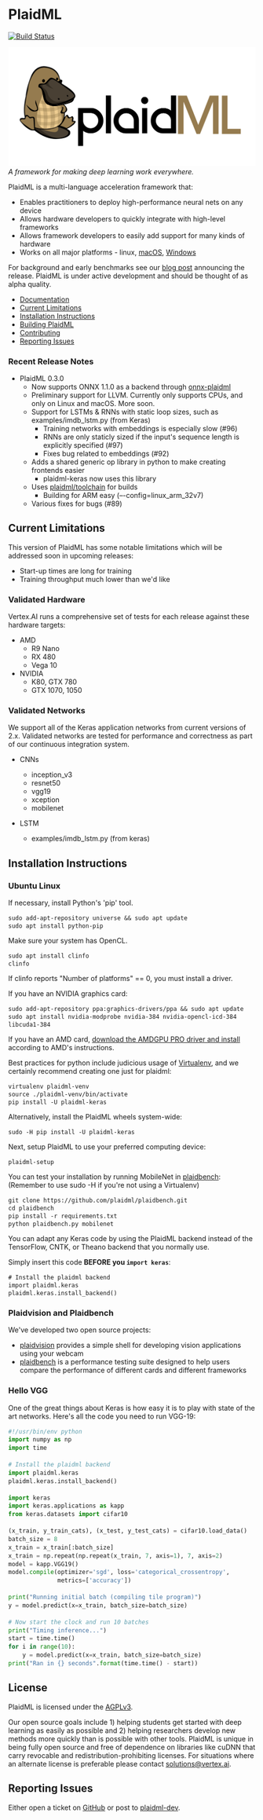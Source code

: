 # PlaidML
[![Build Status](https://travis-ci.org/plaidml/plaidml.svg?branch=master)](https://travis-ci.org/plaidml/plaidml)

![The PlaidML Platypus](docs/plaid-final.png)
*A framework for making deep learning work everywhere.*

PlaidML is a multi-language acceleration framework that: 
  
  * Enables practitioners to deploy high-performance neural nets on any device
  * Allows hardware developers to quickly integrate with high-level frameworks
  * Allows framework developers to easily add support for many kinds of hardware
  * Works on all major platforms - linux, [macOS](http://vertex.ai/blog/plaidml-mac-preview), [Windows](http://vertex.ai/blog/deep-learning-for-everyone-plaidml-for-windows)

For background and early benchmarks see our [blog post](http://vertex.ai/blog/announcing-plaidml) announcing the release. PlaidML is under active development and should be thought of as alpha quality.

- [Documentation](https://vertexai-plaidml.readthedocs-hosted.com/)
- [Current Limitations](#current-limitations)
- [Installation Instructions](#installation-instructions)
- [Building PlaidML](docs/building.md)
- [Contributing](docs/contributing.rst)
- [Reporting Issues](#reporting-issues)

### Recent Release Notes
* PlaidML 0.3.0
  * Now supports ONNX 1.1.0 as a backend through [onnx-plaidml](https://github.com/plaidml/onnx-plaidml)
  * Preliminary support for LLVM. Currently only supports CPUs, and only on Linux and macOS. More soon.
  * Support for LSTMs & RNNs with static loop sizes, such as examples/imdb_lstm.py (from Keras)
    * Training networks with embeddings is especially slow (#96)
    * RNNs are only staticly sized if the input's sequence length is explicitly specified (#97)
    * Fixes bug related to embeddings (#92)
  * Adds a shared generic op library in python to make creating frontends easier
     * plaidml-keras now uses this library
  * Uses [plaidml/toolchain](https://github.com/plaidml/toolchain) for builds
     * Building for ARM easy (–-config=linux_arm_32v7)
  * Various fixes for bugs (#89)


## Current Limitations

This version of PlaidML has some notable limitations which will be addressed soon in upcoming releases:

  * Start-up times are long for training
  * Training throughput much lower than we'd like

### Validated Hardware

Vertex.AI runs a comprehensive set of tests for each release against these hardware targets:
  * AMD
    * R9 Nano
    * RX 480
    * Vega 10
  * NVIDIA
    * K80, GTX 780
    * GTX 1070, 1050

### Validated Networks
We support all of the Keras application networks from current versions of 2.x. Validated networks are tested for performance and 
correctness as part of our continuous integration system.

 * CNNs
   * inception_v3
   * resnet50
   * vgg19
   * xception
   * mobilenet

 * LSTM
   * examples/imdb_lstm.py (from keras)

## Installation Instructions

### Ubuntu Linux
If necessary, install Python's 'pip' tool.
```
sudo add-apt-repository universe && sudo apt update
sudo apt install python-pip
```
Make sure your system has OpenCL.
```
sudo apt install clinfo
clinfo
```
If clinfo reports "Number of platforms" == 0, you must install a driver.

If you have an NVIDIA graphics card:
```
sudo add-apt-repository ppa:graphics-drivers/ppa && sudo apt update
sudo apt install nvidia-modprobe nvidia-384 nvidia-opencl-icd-384 libcuda1-384
```
If you have an AMD card, [download the AMDGPU PRO driver and install](http://support.amd.com/en-us/kb-articles/Pages/AMDGPU-PRO-Driver-for-Linux-Release-Notes.aspx) according to AMD's instructions.

Best practices for python include judicious usage of [Virtualenv](https://virtualenv.pypa.io/en/stable/), and we certainly recommend creating one just for plaidml:
```
virtualenv plaidml-venv
source ./plaidml-venv/bin/activate
pip install -U plaidml-keras
```

Alternatively, install the PlaidML wheels system-wide:
```
sudo -H pip install -U plaidml-keras
```

Next, setup PlaidML to use your preferred computing device:
```
plaidml-setup
```

You can test your installation by running MobileNet in [plaidbench](https://github.com/plaidml/plaidbench):
(Remember to use sudo -H if you're not using a Virtualenv)
```
git clone https://github.com/plaidml/plaidbench.git
cd plaidbench
pip install -r requirements.txt
python plaidbench.py mobilenet
```

You can adapt any Keras code by using the PlaidML backend instead of the TensorFlow, CNTK, or Theano backend that you 
normally use.

Simply insert this code **BEFORE you `import keras`**:
```
# Install the plaidml backend
import plaidml.keras
plaidml.keras.install_backend()
```

### Plaidvision and Plaidbench

We've developed two open source projects: 

  * [plaidvision](https://github.com/plaidml/plaidvision) provides a simple shell for developing vision applications using your webcam
  * [plaidbench](https://github.com/plaidml/plaidbench) is a performance testing suite designed to help users compare the performance
  of different cards and different frameworks
  

### Hello VGG
One of the great things about Keras is how easy it is to play with state of the art networks. Here's all the code you
need to run VGG-19:
```python
#!/usr/bin/env python
import numpy as np
import time

# Install the plaidml backend
import plaidml.keras
plaidml.keras.install_backend()

import keras
import keras.applications as kapp
from keras.datasets import cifar10

(x_train, y_train_cats), (x_test, y_test_cats) = cifar10.load_data()
batch_size = 8
x_train = x_train[:batch_size]
x_train = np.repeat(np.repeat(x_train, 7, axis=1), 7, axis=2)
model = kapp.VGG19()
model.compile(optimizer='sgd', loss='categorical_crossentropy',
              metrics=['accuracy'])

print("Running initial batch (compiling tile program)")
y = model.predict(x=x_train, batch_size=batch_size)

# Now start the clock and run 10 batches
print("Timing inference...")
start = time.time()
for i in range(10):
    y = model.predict(x=x_train, batch_size=batch_size)
print("Ran in {} seconds".format(time.time() - start))

```

## License

PlaidML is licensed under the [AGPLv3](https://www.gnu.org/licenses/agpl-3.0.txt). 

Our open source goals include 1) helping students get started with deep learning as easily as possible and 2) helping researchers develop new methods more quickly than is possible with other tools. PlaidML is unique in being fully open source and free of dependence on libraries like cuDNN that carry revocable and redistribution-prohibiting licenses. For situations where an alternate license is preferable please contact [solutions@vertex.ai](mailto:solutions@vertex.ai).

## Reporting Issues
Either open a ticket on [GitHub](https://github.com/plaidml/plaidml/issues) or post to [plaidml-dev](https://groups.google.com/forum/#!forum/plaidml-dev).
